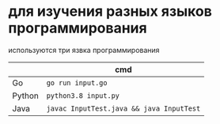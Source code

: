 # для изучения разных языков программирования

используются три язвка программирования

|		|cmd										|
|-------|-------------------------------------------|
|Go		|`go run input.go`							|
|Python	|`python3.8 input.py`						|
|Java	|`javac InputTest.java && java InputTest`	|
